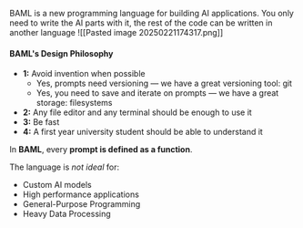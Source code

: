 BAML is a new programming language for building AI applications. You only need to write the AI parts with it, the rest of the code can be written in another language
![[Pasted image 20250221174317.png]]

#### BAML's Design Philosophy

- **1:** Avoid invention when possible
    - Yes, prompts need versioning — we have a great versioning tool: git
    - Yes, you need to save and iterate on prompts — we have a great storage: filesystems
- **2:** Any file editor and any terminal should be enough to use it
- **3:** Be fast
- **4:** A first year university student should be able to understand it


In **BAML**, every **prompt is defined as a function**.

The language is *not ideal* for:
-  Custom AI models
- High performance applications
- General-Purpose Programming
- Heavy Data Processing


